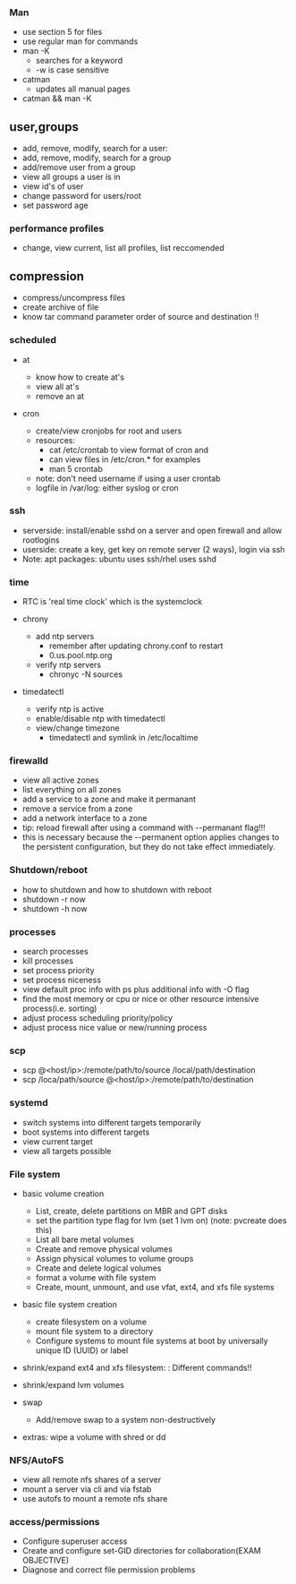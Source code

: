 ### Man
* use section 5 for files
* use regular man for commands
* man -K
    * searches for a keyword
    * -w is case sensitive
* catman
    * updates all manual pages
* catman && man -K


## user,groups 
* add, remove, modify, search for a user: 
* add, remove, modify, search for a group
* add/remove user from a group
* view all groups a user is in
* view id's of user 
* change password for users/root
* set password age


### performance profiles
* change, view current, list all profiles, list reccomended

## compression
* compress/uncompress files 
* create archive of file
* know tar command parameter order of source and destination !!

### scheduled
* at
    * know how to create at's
    * view all at's
    * remove an at

* cron
    * create/view cronjobs for root and users
    * resources:
        * cat /etc/crontab to view format of cron and 
        * can view files in /etc/cron.* for examples
        * man 5 crontab
    * note: don't need username if using a user crontab
    * logfile in /var/log: either syslog or cron

### ssh 
* serverside: install/enable sshd on a server and open firewall and allow rootlogins
* userside: create a key, get key on remote server (2 ways), login via ssh
* Note: apt packages: ubuntu uses ssh/rhel uses sshd



### time
* RTC is 'real time clock' which is the systemclock

* chrony
    * add ntp servers
        * remember after updating chrony.conf to restart
        * 0.us.pool.ntp.org
    * verify ntp servers
        * chronyc -N sources

* timedatectl
    * verify ntp is active
    * enable/disable ntp with timedatectl
    * view/change timezone 
        * timedatectl and symlink in /etc/localtime


### firewalld
* view all active zones
* list everything on all zones
* add a service to a zone and make it permanant
* remove a service from a zone
* add a network interface to a zone
* tip: reload firewall after using a command with --permanant flag!!!
* this is necessary because the --permanent option applies changes to the persistent configuration, but they do not take effect immediately. 


### Shutdown/reboot
* how to shutdown and how to shutdown with reboot
* shutdown -r now
* shutdown -h now


### processes
* search processes
* kill processes
* set process priority
* set process niceness
* view default proc info with ps plus additional info with -O flag
* find the most memory or cpu or nice or other resource intensive process(i.e. sorting)
* adjust process scheduling priority/policy 
* adjust process nice value or new/running process

### scp
* scp <remote-user>@<host/ip>:/remote/path/to/source /local/path/destination
* scp /loca/path/source <remote-user>@<host/ip>:/remote/path/to/destination


### systemd
* switch systems into different targets temporarily
* boot systems into different targets
* view current target 
* view all targets possible

### File system
* basic volume creation
    * List, create, delete partitions on MBR and GPT disks
    * set the partition type flag for lvm (set 1 lvm on) (note: pvcreate does this)
    * List all bare metal volumes
    * Create and remove physical volumes
    * Assign physical volumes to volume groups
    * Create and delete logical volumes
    * format a volume with file system
    * Create, mount, unmount, and use vfat, ext4, and xfs file systems

* basic file system creation
    * create filesystem on a volume
    * mount file system to a directory
    * Configure systems to mount file systems at boot by universally unique ID (UUID) or label

* shrink/expand ext4 and xfs filesystem: : Different commands!!
* shrink/expand lvm volumes

* swap
    * Add/remove swap to a system non-destructively

* extras: wipe a volume with shred or dd


### NFS/AutoFS
* view all remote nfs shares of a server
* mount a server via cli and via fstab
* use autofs to mount a remote nfs share



### access/permissions
* Configure superuser access
* Create and configure set-GID directories for collaboration(EXAM OBJECTIVE)
* Diagnose and correct file permission problems
